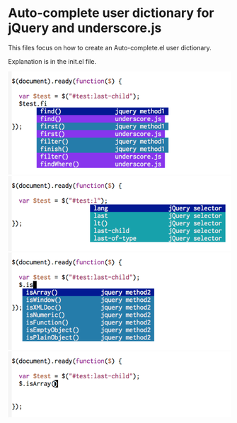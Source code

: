 Auto-complete user dictionary for jQuery and underscore.js
=====================

This files focus on how to create an Auto-complete.el user dictionary.

Explanation is in the init.el file.

![auto-complete pict 1](/img/ac1.png)
![auto-complete pict 2](/img/ac2.png)
![auto-complete pict 3](/img/ac3.png)
![auto-complete pict 4](/img/ac4.png)
